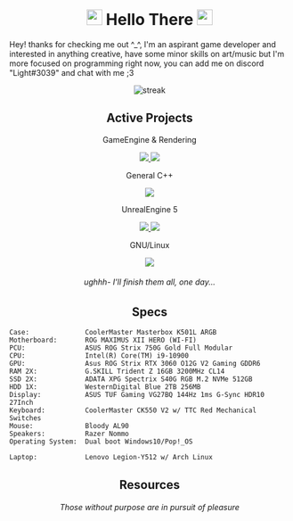 <h1 align="center"> 
<img src="https://media.giphy.com/media/hvRJCLFzcasrR4ia7z/giphy.gif" width="28"> Hello There <img src="https://media.giphy.com/media/hvRJCLFzcasrR4ia7z/giphy.gif" width="28">
</h1>

<p align="left"> Hey! thanks for checking me out ^_^, I'm an aspirant game developer and interested in anything creative, have some minor skills on art/music but I'm more focused on programming right now, you can add me on discord "Light#3039" and chat with me ;3 </p>

<p align="center">
<img alt="streak" src="https://github-readme-streak-stats.herokuapp.com/?user=Light3039&theme=tokyonight"/>
</p>

<h2 align="center">
Active Projects
</h2>

<div align="center">
<p>GameEngine & Rendering</p>

<a href="https://github.com/light3039/light"><img src="https://github-readme-stats.vercel.app/api/pin/?username=light3039&repo=light&theme=tokyonight" /> </a>
<a href="https://github.com/light3039/Vulkan-Renderer"><img src="https://github-readme-stats.vercel.app/api/pin/?username=light3039&repo=Vulkan-Renderer&theme=tokyonight" /> </a>

<p>General C++</p>


<a href="https://github.com/light3039/CSES"><img src="https://github-readme-stats.vercel.app/api/pin/?username=light3039&repo=CSES&theme=tokyonight" /> </a>


<p>UnrealEngine 5</p>

<a href="https://github.com/light3039/UE5-SystemInformation"><img src="https://github-readme-stats.vercel.app/api/pin/?username=light3039&repo=UE5-SystemInformation&theme=tokyonight" /> </a>
<a href="https://github.com/light3039/UE5-Sandbox"><img src="https://github-readme-stats.vercel.app/api/pin/?username=light3039&repo=UE5-Sandbox&theme=tokyonight" /> </a>


<p>GNU/Linux</p>


<a href="https://github.com/light3039/.files"><img src="https://github-readme-stats.vercel.app/api/pin/?username=light3039&repo=.files&theme=tokyonight" /> </a>
</div>

<h6 align="center"> ughhh- I'll finish them all, one day...</h6>

<h2 align="center">
Specs
</h2>

```
Case:              CoolerMaster Masterbox K501L ARGB
Motherboard:       ROG MAXIMUS XII HERO (WI-FI)
PCU:               ASUS ROG Strix 750G Gold Full Modular
CPU:               Intel(R) Core(TM) i9-10900
GPU:               Asus ROG Strix RTX 3060 O12G V2 Gaming GDDR6
RAM 2X:            G.SKILL Trident Z 16GB 3200MHz CL14
SSD 2X:            ADATA XPG Spectrix S40G RGB M.2 NVMe 512GB
HDD 1X:            WesternDigital Blue 2TB 256MB
Display:           ASUS TUF Gaming VG27BQ 144Hz 1ms G-Sync HDR10 27Inch
Keyboard:          CoolerMaster CK550 V2 w/ TTC Red Mechanical Switches
Mouse:             Bloody AL90
Speakers:          Razer Nommo
Operating System:  Dual boot Windows10/Pop!_OS

Laptop:            Lenovo Legion-Y512 w/ Arch Linux
```

<h2 align="center">
Resources
</h2>

<div align="center">

<h6 align="center">
Those without purpose are in pursuit of pleasure
</h6>
